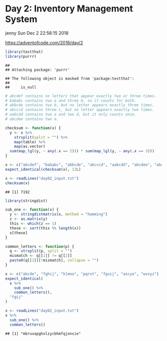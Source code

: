 Day 2: Inventory Management System
================
jenny
Sun Dec 2 22:56:15 2018

<https://adventofcode.com/2018/day/2>

``` r
library(testthat)
library(purrr)
```

    ## 
    ## Attaching package: 'purrr'

    ## The following object is masked from 'package:testthat':
    ## 
    ##     is_null

``` r
# abcdef contains no letters that appear exactly two or three times.
# bababc contains two a and three b, so it counts for both.
# abbcde contains two b, but no letter appears exactly three times.
# abcccd contains three c, but no letter appears exactly two times.
# aabcdd contains two a and two d, but it only counts once.
# abcdee contains two e.

checksum <- function(x) {
  y <- x %>%
    strsplit(split = "") %>%
    map(table) %>%
    map(as.vector)
  sum(map_lgl(y, ~ any(.x == 2))) * sum(map_lgl(y, ~ any(.x == 3)))
}

x <- c("abcdef", "bababc", "abbcde", "abcccd", "aabcdd", "abcdee", "ababab")
expect_identical(checksum(x), 12L)

x <- readLines("day02_input.txt")
checksum(x)
```

    ## [1] 7192

``` r
library(stringdist)

sub_one <- function(x) {
  y <- stringdistmatrix(x, method = "hamming")
  z <- as.matrix(y)
  this <- which(z == 1)
  these <- sort(this %% length(x))
  x[these]
}

common_letters <- function(p) {
  q <- strsplit(p, split = "")
  mismatch <- q[[1]] != q[[2]]
  paste0(q[[1]][!mismatch], collapse = "")
}

x <- c("abcde", "fghij", "klmno", "pqrst", "fguij", "axcye", "wvxyz")
expect_identical(
  x %>%
    sub_one() %>%
    common_letters(),
  "fgij"
)

x <- readLines("day02_input.txt")
x %>%
  sub_one() %>%
  common_letters()
```

    ## [1] "mbruvapghxlzycbhmfqjonsie"
